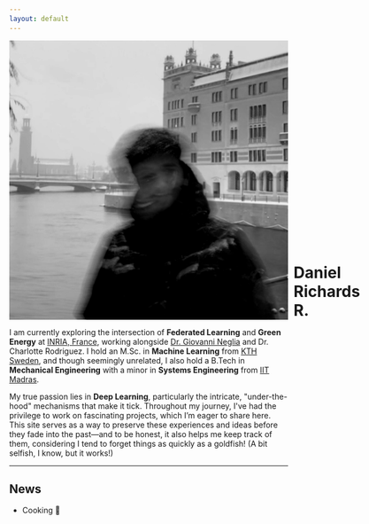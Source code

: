```yaml
---
layout: default
---
```

<div style="display: flex; align-items: flex-end;">
  <img src="assets/profile.jpg" alt="profileimg" style="margin-right: 10px;">
  <h1 style="margin-bottom: 0;">Daniel Richards R.</h1>
</div>

I am currently exploring the intersection of **Federated Learning** and **Green Energy** at [INRIA, France](https://www.inria.fr/fr/centre-inria-universite-cote-azur), working alongside [Dr. Giovanni Neglia](http://www-sop.inria.fr/members/Giovanni.Neglia/) and Dr. Charlotte Rodriguez. I hold an M.Sc. in **Machine Learning** from [KTH Sweden](https://www.kth.se/), and though seemingly unrelated, I also hold a B.Tech in **Mechanical Engineering** with a minor in **Systems Engineering** from [IIT Madras](https://www.iitm.ac.in/).

My true passion lies in **Deep Learning**, particularly the intricate, "under-the-hood" mechanisms that make it tick. Throughout my journey, I've had the privilege to work on fascinating projects, which I’m eager to share here. This site serves as a way to preserve these experiences and ideas before they fade into the past—and to be honest, it also helps me keep track of them, considering I tend to forget things as quickly as a goldfish! (A bit selfish, I know, but it works!)

---

## News

- Cooking :bowl_with_spoon:



